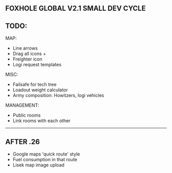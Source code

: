 FOXHOLE GLOBAL V2.1 SMALL DEV CYCLE
----
TODO:
---
  MAP:
- Line arrows
- Drag all icons +
- Freighter icon
- Logi request templates


MISC:
- Failsafe for tech tree
- Loadout weight calculator
- Army composition: Howitzers, logi vehicles

MANAGEMENT:
- Public rooms
- Link rooms with each other
___________

AFTER .26
------
- Google maps 'quick route' style
- Fuel consumption in that route
- Lisek map image upload 
